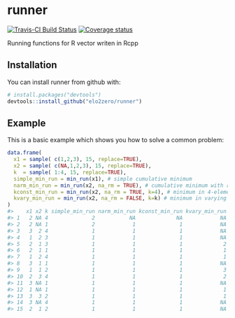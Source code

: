 
<!-- README.md is generated from README.Rmd. Please edit that file -->
runner
======

[![Travis-CI Build Status](https://travis-ci.org/elo2zero/runner.svg?branch=master)](https://travis-ci.org/elo2zero/runner) [![Coverage status](https://codecov.io/gh/elo2zero/runner/branch/master/graph/badge.svg)](https://codecov.io/github/elo2zero/runner?branch=master)

Running functions for R vector writen in Rcpp

Installation
------------

You can install runner from github with:

``` r
# install.packages("devtools")
devtools::install_github("elo2zero/runner")
```

Example
-------

This is a basic example which shows you how to solve a common problem:

``` r
data.frame(
  x1 = sample( c(1,2,3), 15, replace=TRUE),
  x2 = sample( c(NA,1,2,3), 15, replace=TRUE),
  k  = sample( 1:4, 15, replace=TRUE),
  simple_min_run = min_run(x1), # simple cumulative minimum
  narm_min_run = min_run(x2, na_rm = TRUE), # cumulative minimum with removing NA.
  kconst_min_run = min_run(x2, na_rm = TRUE, k=4), # minimum in 4-element window
  kvary_min_run = min_run(x2, na_rm = FALSE, k=k) # minimum in varying k window size
)
#>    x1 x2 k simple_min_run narm_min_run kconst_min_run kvary_min_run
#> 1   2 NA 4              2           NA             NA            NA
#> 2   2 NA 1              2            1              1            NA
#> 3   3  2 4              1            1              1            NA
#> 4   1  2 3              1            1              1            NA
#> 5   2  1 3              1            1              1             2
#> 6   2  1 1              1            1              1             1
#> 7   1  2 4              1            1              1             1
#> 8   3  1 1              1            1              1            NA
#> 9   1  1 2              1            1              1             3
#> 10  2  3 4              1            1              1             2
#> 11  3 NA 1              1            1              1            NA
#> 12  1 NA 1              1            1              1             1
#> 13  3  3 2              1            1              1             1
#> 14  3 NA 4              1            1              1            NA
#> 15  2  1 2              1            1              1            NA
```
